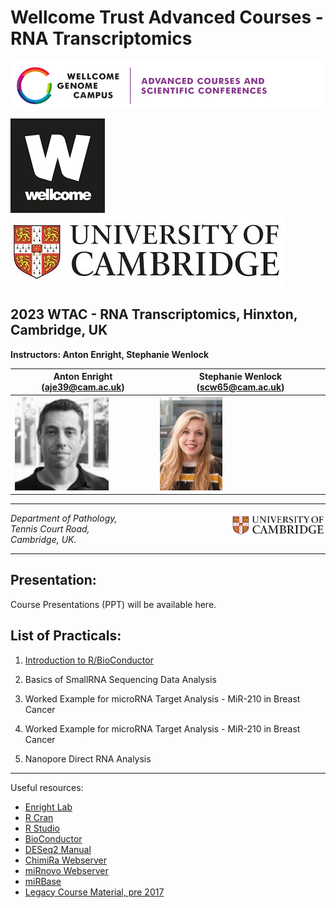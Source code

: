 Wellcome Trust Advanced Courses - RNA Transcriptomics
===============================
![WTAC](/images/acsc_logo.png)

![Wellcome](/images/wellcome_logo.png)
![Cambridge](/images/cambridge.jpg)

2023 WTAC - RNA Transcriptomics, Hinxton, Cambridge, UK
-------------------------------------------------------------------

**Instructors: Anton Enright, Stephanie Wenlock**

|Anton Enright (aje39@cam.ac.uk) | Stephanie Wenlock (scw65@cam.ac.uk)|
|---------------------------|------------------------------------|
|<img src="../images/anton.jpg" height="150">|<img src="../images/steph.png" height="150">|

***

<img src="../images/cambridge.jpg" align="right" width="150">

_Department of Pathology,  
Tennis Court Road,  
Cambridge, UK._  

***

Presentation:
------------
Course Presentations (PPT) will be available here.
<!--
1. [Anton's Combined Presentations from the course](Anton_Presentations_WTAC_2018.pdf)
-->

List of Practicals:
------------------

1. [Introduction to R/BioConductor](Intro_R/Intro_R_Practical.md)

2. Basics of SmallRNA Sequencing Data Analysis
<!--
   * [SmallRNA Sequencing - Basic Analysis and QC](small_RNA_seq/Practical_1/Practical_1.md)
   * [SmallRNA Sequencing - Mapping and Statistical analysis of count data](small_RNA_seq/Practical_2/Practical_2.md)
-->

3. Worked Example for microRNA Target Analysis - MiR-210 in Breast Cancer
<!--
   * [SmallRNA Sequencing - Breast Cancer miR210 Samples - Participant Driven](miR_210_Experiment/small_RNASeq/small_RNASeq.md)
   * [Mini mapping practical using HISAT2](miR_210_Experiment/mini_mapping/)
   * [mRNA Sequencing - Breast Cancer miR210 Samples](miR_210_Experiment/mRNA_Seq/mRNA_Seq.md)
-->
   
4. Worked Example for microRNA Target Analysis - MiR-210 in Breast Cancer
<!--
   * [SmallRNA Sequencing - Course Data 2018 - Clean, Map, QC, Analysis](course_smallrna_seq/course_smallrna.md)
-->
   
5. Nanopore Direct RNA Analysis
<!--
   * [IGV Browsing of DirectRNA mappings](Nanopore_dRNA_Seq/igv_drna_seq.md)
   * [Guppy Basecalling and Mapping](Nanopore_dRNA_Seq/README.md)
   * [Count analysis of Nanopore DirectRNA ](Nanopore_dRNA_Seq/nanopore_drna_seq.md)
-->
<!--
6.  [MicroRNA Target Analysis using mRNASeq and smallRNA Seq combined](Sylamer_microRNA_targets)

7.  [_de novo_ prediction of microRNAs from sequencing data](mirnovo)
-->

***

Useful resources:

* [Enright Lab](http://www.ebi.ac.uk/research/enright)
* [R Cran](https://cran.r-project.org/)
* [R Studio](http://www.rstudio.com/)
* [BioConductor](http://www.bioconductor.org)
* [DESeq2 Manual](http://bioconductor.org/packages/release/bioc/html/DESeq2.html)
* [ChimiRa Webserver](http://wwwdev.ebi.ac.uk/enright-dev/chimira/)
* [miRnovo Webserver](http://wwwdev.ebi.ac.uk/enright-dev/mirnovo/)
* [miRBase](http://www.mirbase.org)
* [Legacy Course Material, pre 2017](http://wwwdev.ebi.ac.uk/enright-srv/courses)
